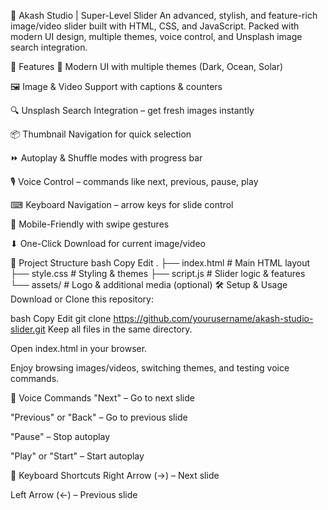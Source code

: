 🎯 Akash Studio | Super-Level Slider
An advanced, stylish, and feature-rich image/video slider built with HTML, CSS, and JavaScript.
Packed with modern UI design, multiple themes, voice control, and Unsplash image search integration.

🚀 Features
🎨 Modern UI with multiple themes (Dark, Ocean, Solar)

🖼 Image & Video Support with captions & counters

🔍 Unsplash Search Integration – get fresh images instantly

📦 Thumbnail Navigation for quick selection

⏩ Autoplay & Shuffle modes with progress bar

🎙 Voice Control – commands like next, previous, pause, play

⌨ Keyboard Navigation – arrow keys for slide control

📱 Mobile-Friendly with swipe gestures

⬇ One-Click Download for current image/video

📂 Project Structure
bash
Copy
Edit
.
├── index.html     # Main HTML layout
├── style.css      # Styling & themes
├── script.js      # Slider logic & features
└── assets/        # Logo & additional media (optional)
🛠️ Setup & Usage
Download or Clone this repository:

bash
Copy
Edit
git clone https://github.com/yourusername/akash-studio-slider.git
Keep all files in the same directory.

Open index.html in your browser.

Enjoy browsing images/videos, switching themes, and testing voice commands.

🎤 Voice Commands
"Next" – Go to next slide

"Previous" or "Back" – Go to previous slide

"Pause" – Stop autoplay

"Play" or "Start" – Start autoplay

🎯 Keyboard Shortcuts
Right Arrow (→) – Next slide

Left Arrow (←) – Previous slide

